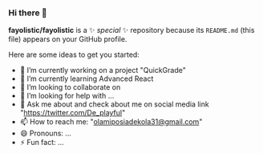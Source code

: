 ### Hi there 👋

**fayolistic/fayolistic** is a ✨ _special_ ✨ repository because its `README.md` (this file) appears on your GitHub profile.

Here are some ideas to get you started:

- 🔭 I’m currently working on a project "QuickGrade"
- 🌱 I’m currently learning  Advanced React
- 👯 I’m looking to collaborate on 
- 🤔 I’m looking for help with ...
- 💬 Ask me about and check about me on social media link "https://twitter.com/De_playful"
- 📫 How to reach me: "olamiposiadekola31@gmail.com"
- 😄 Pronouns: ...
- ⚡ Fun fact: ...
